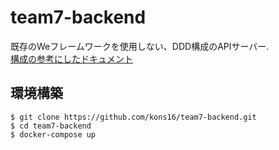 # team7-backend
既存のWeフレームワークを使用しない、DDD構成のAPIサーバー.  
[構成の参考にしたドキュメント](https://github.com/camphor-/relaym-server/blob/master/docs/application_architecture.md)  
  
## 環境構築
```
$ git clone https://github.com/kons16/team7-backend.git
$ cd team7-backend
$ docker-compose up
```
